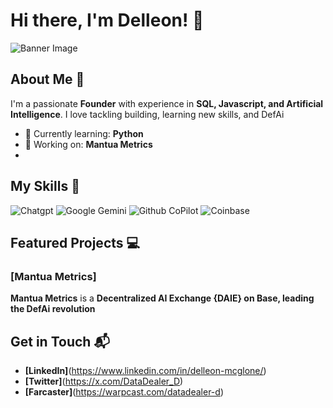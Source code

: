 # Hi there, I'm Delleon! 👋

![Banner Image](https://x.com/DataDealer_D/header_photo)

## About Me 🚀

I'm a passionate **Founder** with experience in **SQL, Javascript, and Artificial Intelligence**. I love tackling building, learning new skills, and DefAi

- 🌱 Currently learning: **Python**
- 🔭 Working on: **Mantua Metrics**
- 
## My Skills 🧠

![Chatgpt](https://img.shields.io/badge/ChatGPT-74aa9c?style=for-the-badge&logo=openai&logoColor=white)
![Google Gemini](https://img.shields.io/badge/Google%20Gemini-8E75B2?style=for-the-badge&logo=googlegemini&logoColor=white)
![Github CoPilot](https://img.shields.io/badge/github%20copilot-000000?style=for-the-badge&logo=githubcopilot&logoColor=white)
![Coinbase](https://img.shields.io/badge/Coinbase-0052FF?style=for-the-badge&logo=Coinbase&logoColor=white)

## Featured Projects 💻

### [Mantua Metrics]

**Mantua Metrics** is a **Decentralized AI Exchange {DAIE} on Base, leading the DefAi  revolution** 

## Get in Touch 📬

- **[LinkedIn]**(https://www.linkedin.com/in/delleon-mcglone/)
- **[Twitter]**(https://x.com/DataDealer_D)
- **[Farcaster]**(https://warpcast.com/datadealer-d)


